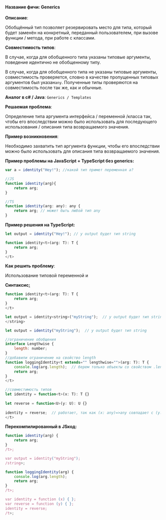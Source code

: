 #### **Название фичи: Generics**

**Описание**:

Обобщённый тип позволяет резервировать место для типа, который будет заменён на конкретный, переданный пользователем, при вызове функции / метода, при работе с классами.

**Совместимость типов**:

В случае, когда для обобщенного типа указаны типовые аргументы, поведение идентично не обобщенному типу.

В случае, когда для обобщенного типа не указаны типовые аргументы, совместимость проверяется, словно в качестве пропущенных типовых аргументов был указан`any`. Полученные типы проверяются на совместимость после так же, как и обычные.

**Аналог в c\# / Java**: `Generics / Templates`

**Решаемая проблема**:

Определение типа аргумента интерфейса / переменной  /класса так, чтобы его впоследствии можно было использовать для последующего использования / описания типа возвращаемого значения.

**Пример возникновения**:

Необходимо захватить тип аргумента функции, чтобы его впоследствии можно было использовать для описания типа возвращаемого значения.

**Пример проблемы на JavaScript + TypeScript без generics:**

```js
var a = identity("Hey!"); //какой тип примет переменная a? 

//JS
function identity(arg){
    return arg;
}

//TS
function identity(arg: any): any {
    return arg; // может быть любой тип any
}
```

**Пример решения на TypeScript:**

```js
let output = identity("Hey!"); // у output будет тип string

function identity<t>(arg: T): T {
    return arg;
}
</t>
```

**Как решить проблему**:

Использование типовой переменной и

**Синтаксис**[**:**](https://citifox.ru/event/adidas-dance-battle/)

```js
function identity<t>(arg: T): T {
    return arg;
}
</t>

let output = identity<string>("myString");  // у output будет тип string
</string>

let output = identity("myString");  // у output будет тип string

//ограничение обобщения
interface Lengthwise {
    length: number;
}
//добавили ограничение на свойство length 
function loggingIdentity<t extends="" lengthwise="">(arg: T): T {
    console.log(arg.length);  // берем только объекты со свойством .length
    return arg;
}
</t>

//совместимость типов
let identity = function<t>(x: T): T {}
 
let reverse = function<U>(y: U): U {}
 
identity = reverse;  // работает, так как (x: any)=>any совпадает с (y:any)=>any
</t>
```

**Перекомпилированный в JSкод:**

```js
function identity(arg) {
    return arg;
}
/t>;

var output = identity("myString"); 
/string>;

function loggingIdentity(arg) {
    console.log(arg.length);
    return arg;
}
/t>;

var identity = function (x) { };
var reverse = function (y) { };
identity = reverse;
/t>;
```



